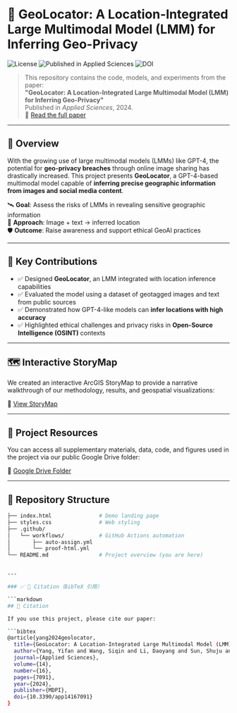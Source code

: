 # 🔐 GeoLocator: A Location-Integrated Large Multimodal Model (LMM) for Inferring Geo-Privacy

![License](https://img.shields.io/badge/license-MIT-blue.svg)
![Published in Applied Sciences](https://img.shields.io/badge/Journal-Applied%20Sciences-green)
![DOI](https://img.shields.io/badge/DOI-10.3390%2Fapp14167091-blue)

> This repository contains the code, models, and experiments from the paper:  
> **"GeoLocator: A Location-Integrated Large Multimodal Model (LMM) for Inferring Geo-Privacy"**  
> Published in *Applied Sciences*, 2024.  
> 📄 [Read the full paper](https://doi.org/10.3390/app14167091)

---

## 🧠 Overview

With the growing use of large multimodal models (LMMs) like GPT-4, the potential for **geo-privacy breaches** through online image sharing has drastically increased. This project presents **GeoLocator**, a GPT-4-based multimodal model capable of **inferring precise geographic information from images and social media content**.

🛰️ **Goal**: Assess the risks of LMMs in revealing sensitive geographic information  
🔎 **Approach**: Image + text → inferred location  
🛡️ **Outcome**: Raise awareness and support ethical GeoAI practices

---

## 📌 Key Contributions

- ✅ Designed **GeoLocator**, an LMM integrated with location inference capabilities  
- ✅ Evaluated the model using a dataset of geotagged images and text from public sources  
- ✅ Demonstrated how GPT-4-like models can **infer locations with high accuracy**  
- ✅ Highlighted ethical challenges and privacy risks in **Open-Source Intelligence (OSINT)** contexts

---

## 🗺️ Interactive StoryMap

We created an interactive ArcGIS StoryMap to provide a narrative walkthrough of our methodology, results, and geospatial visualizations:

🔗 [View StoryMap](https://storymaps.arcgis.com/stories/a34ffb2aacf74afdb3881b77be65064a/)

---

## 📂 Project Resources

You can access all supplementary materials, data, code, and figures used in the project via our public Google Drive folder:

🔗 [Google Drive Folder](https://drive.google.com/drive/folders/1UtLnIxYT3iB7crGtuaz7iM1CCB0mgxyA?usp=drive_link)

---

## 📁 Repository Structure

```bash
├── index.html               # Demo landing page
├── styles.css               # Web styling
├── .github/
│   └── workflows/           # GitHub Actions automation
│       ├── auto-assign.yml
│       └── proof-html.yml
└── README.md                # Project overview (you are here)


---

### ✅ 📖 Citation（BibTeX 引用）

```markdown
## 📖 Citation

If you use this project, please cite our paper:

```bibtex
@article{yang2024geolocator,
  title={GeoLocator: A Location-Integrated Large Multimodal Model (LMM) for Inferring Geo-Privacy},
  author={Yang, Yifan and Wang, Siqin and Li, Daoyang and Sun, Shuju and Wu, Qingyang},
  journal={Applied Sciences},
  volume={14},
  number={16},
  pages={7091},
  year={2024},
  publisher={MDPI},
  doi={10.3390/app14167091}
}
